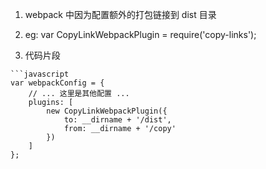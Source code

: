1.  webpack 中因为配置额外的打包链接到 dist 目录
2.  eg:
    var CopyLinkWebpackPlugin = require('copy-links');

3.  代码片段
```
```javascript
var webpackConfig = {
    // ... 这里是其他配置 ...
    plugins: [
        new CopyLinkWebpackPlugin({
            to: __dirname + '/dist',
            from: __dirname + '/copy'
        })
    ]
};
```
